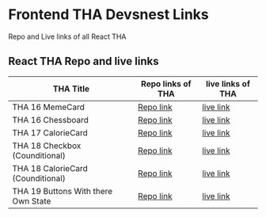 # Frontend THA Devsnest Links

Repo and Live links of all React THA

## React THA Repo and live links

THA Title | Repo links of THA | live links of THA
------------ | ------------- | -------------
THA 16 MemeCard | [Repo link](https://github.com/rishichourasia/devnest-frontend/tree/master/react-tha) | [live link](https://react-card-tha.netlify.app/)
THA 16 Chessboard | [Repo link](https://codesandbox.io/s/day-16-checkbox-jcuwq?file=/src/App.js) | [live link](https://jcuwq.csb.app/)
THA 17 CalorieCard | [Repo link](https://codesandbox.io/s/day-17-calorie-card-804e1) | [live link](https://804e1.csb.app/)
THA 18 Checkbox (Counditional) | [Repo link](https://codesandbox.io/s/tha-18-checker-box-with-counditional-8wpwz) | [live link](https://8wpwz.csb.app/)
THA 18 CalorieCard (Counditional) | [Repo link](https://codesandbox.io/s/tha-18-calorie-checker-with-coundition-m0uw1) | [live link](https://m0uw1.csb.app/)
THA 19 Buttons With there Own State | [Repo link](https://codesandbox.io/s/tha-19-buttons-with-their-own-state-0keyo) | [live link](https://0keyo.csb.app/)

<!-- THA | [Repo link]() | [live link]() -->

